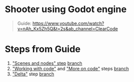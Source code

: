 # Shooter using Godot engine

> Guide: https://www.youtube.com/watch?v=nAh_Kx5Zh5Q&t=2s&ab_channel=ClearCode

# Steps from Guide

1. ["Scenes and nodes" step](https://www.youtube.com/watch?v=nAh_Kx5Zh5Q&t=602s) [branch](https://github.com/Smoliarick/godot-shooter/tree/1-scenes-and-nodes)
2. ["Working with code"](https://www.youtube.com/watch?v=nAh_Kx5Zh5Q&t=2193s) and ["More on code"](https://www.youtube.com/watch?v=nAh_Kx5Zh5Q&t=3476s) steps [branch](https://github.com/Smoliarick/godot-shooter/tree/2-working-with-code)
3. ["Delta"](https://www.youtube.com/watch?v=nAh_Kx5Zh5Q&t=4269s) step [branch](https://github.com/Smoliarick/godot-shooter/tree/3-delta)